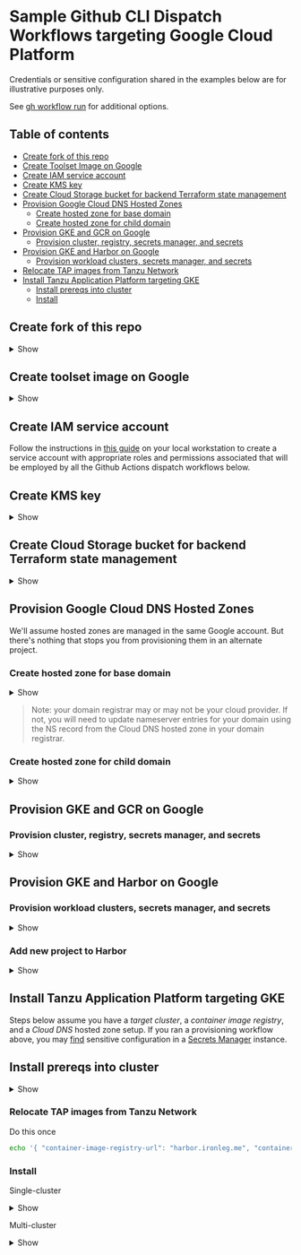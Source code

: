 # Sample Github CLI Dispatch Workflows targeting Google Cloud Platform

Credentials or sensitive configuration shared in the examples below are for illustrative purposes only.

See [gh workflow run](https://cli.github.com/manual/gh_workflow_run) for additional options.

## Table of contents

* [Create fork of this repo](#create-fork-of-this-repo)
* [Create Toolset Image on Google](#create-toolset-image-on-google)
* [Create IAM service account](#create-iam-service-account)
* [Create KMS key](#create-kms-key)
* [Create Cloud Storage bucket for backend Terraform state management](#create-cloud-storage-bucket-for-backend-terraform-state-management)
* [Provision Google Cloud DNS Hosted Zones](#provision-google-cloud-dns-hosted-zones)
  * [Create hosted zone for base domain](#create-hosted-zone-for-base-domain)
  * [Create hosted zone for child domain](#create-hosted-zone-for-child-domain)
* [Provision GKE and GCR on Google](#provision-gke-and-gcr-on-google)
  * [Provision cluster, registry, secrets manager, and secrets](#provision-cluster-registry-secrets-manager-and-secrets)
* [Provision GKE and Harbor on Google](#provision-gke-and-harbor-on-google)
  * [Provision workload clusters, secrets manager, and secrets](#provision-workload-clusters-secrets-manager-and-secrets)
* [Relocate TAP images from Tanzu Network](#relocate-tap-images-from-tanzu-network)
* [Install Tanzu Application Platform targeting GKE](#install-tanzu-application-platform-targeting-gke)
  * [Install prereqs into cluster](#install-prereqs-into-cluster)
  * [Install](#install)


## Create fork of this repo

<details>
<summary>Show</summary>
<p>

```bash
gh repo fork clicktruck/gha-workflows-with-gitops-for-tanzu-application-platform
```

</p>
</details>


## Create toolset image on Google

<details>
<summary>Show</summary>
<p>

```bash
echo '{ "instanceType": "e2-standard-4", "region": "us-west2-a" }' | gh workflow run google-ubuntu-22_04.yml --json
```

</p>
</details>

## Create IAM service account

Follow the instructions in [this guide](../../../../terraform/google/iam/README.md) on your local workstation to create a service account with appropriate roles and permissions associated that will be employed by all the Github Actions dispatch workflows below.

## Create KMS key

<details>
<summary>Show</summary>
<p>

```bash
echo '{ "google-project-id": "xx-xxxxx", "google-service-account-key": "YW0uZ3NlcnZpY2VhY2NvdW50LmNvbSIKfQo=", "region": "us-west2", "action": "create" }' | gh workflow run google-kms-dispatch.yml --json
```

</p>
</details>


## Create Cloud Storage bucket for backend Terraform state management

<details>
<summary>Show</summary>
<p>

```bash
echo '{ "google-project-id": "xx-xxxxx", "google-service-account-key": "YW0uZ3NlcnZpY2VhY2NvdW50LmNvbSIKfQo=", "region": "us-west2", "bucket-name": "tap", "action": "create" }' | gh workflow run google-provided-remote-backend-dispatch.yml --json
```

</p>
</details>


## Provision Google Cloud DNS Hosted Zones

We'll assume hosted zones are managed in the same Google account.  But there's nothing that stops you from provisioning them in an alternate project.


### Create hosted zone for base domain

<details>
<summary>Show</summary>
<p>

```bash
echo '{ "google-project-id": "xx-xxxxx", "google-service-account-key": "YW0uZ3NlcnZpY2VhY2NvdW50LmNvbSIKfQo=", "domain": "ironleg.me", "region": "us-west2", "action": "create" }' | gh workflow run google-main-dns-dispatch.yml --json
```

</p>
</details>

> Note: your domain registrar may or may not be your cloud provider.  If not, you will need to update nameserver entries for your domain using the NS record from the Cloud DNS hosted zone in your domain registrar.

### Create hosted zone for child domain

<details>
<summary>Show</summary>
<p>

```bash
echo '{ "google-project-id": "xx-xxxxx", "google-service-account-key": "YW0uZ3NlcnZpY2VhY2NvdW50LmNvbSIKfQo=", "root-domain-zone-name": "ironleg-zone", "subdomain": "apps", "action": "create" }' | gh workflow run google-child-dns-dispatch.yml --json
```

</p>
</details>


## Provision GKE and GCR on Google

### Provision cluster, registry, secrets manager, and secrets

<details>
<summary>Show</summary>
<p>

```bash
echo '{ "footprint": "single-cluster", "vpc-network-name": "tap-demo-network", "machine-type": "e2-standard-4", "region": "us-west2", "email-address": "admin@ironleg.me", "domain": "ironleg.me", "container-image-registry-provider": "google-container-registry" }' | gh workflow run google-e2e.yml --json
```
> You can also provision w/ `"footprint": "multi-cluster"`. And you may also consider provisioning w/ `"container-image-registry-provider": "google-artifact-registry"`

</p>
</details>


## Provision GKE and Harbor on Google

### Provision workload clusters, secrets manager, and secrets

<details>
<summary>Show</summary>
<p>

```bash
echo '{ "footprint": "single-cluster", "vpc-network-name": "tap-demo-network", "machine-type": "e2-standard-4", "region": "us-west2", "email-address": "admin@ironleg.me", "domain": "ironleg.me", "container-image-registry-provider": "harbor" }' | gh workflow run google-e2e.yml --json
```
> In the above example `google-access-key-id` and `google-secret-access-key` are the credentials for managing a Cloud DNS hosted zone (i.e., for base domain).  You can also provision w/ `"footprint": "multi-cluster"` too.

</p>
</details>


### Add new project to Harbor

<details>
<summary>Show</summary>
<p>

```bash
echo '{ "username": "admin", "password": "flipp3r", "api-endpoint": "harbor.ironleg.me", "project": "tanzu" }' | gh workflow run create-harbor-project-dispatch.yml --json
```
> In the above example, if `project` is set to a value other than `tanzu`, then you'll need to review and edit the configuration values under `tap.registry.repositories` in [tap-value-input.yml](../../../gitops/tanzu/application-platform/base/tap-values-input.yml).

</p>
</details>


## Install Tanzu Application Platform targeting GKE

Steps below assume you have a _target cluster_, a _container image registry_, and a _Cloud DNS_ hosted zone setup.  If you ran a provisioning workflow above, you may [find](https://cloud.google.com/secret-manager/docs/creating-and-accessing-secrets#access) sensitive configuration in a [Secrets Manager](https://cloud.google.com/secret-manager/docs/create-secret) instance.


## Install prereqs into cluster

<details>
<summary>Show</summary>
<p>

```bash
echo '{ "cluster-provider": "gke", "kubeconfig-contents": "KVkfThQJXekP3fIgzasYb3lD..." }' | gh workflow run install-tanzu-cluster-essentials-dispatch.yml --json
```
> Only executed on Non-TKG clusters.  This is actually automatically installed if you executed [ google-k8s-cluster-dispatch, azure-k8s-cluster-dispatch, google-k8s-cluster-dispatch ] workflows.

```bash
echo '{ "tkg-version": "v2023.9.19", "cluster-provider": "gke", "kubeconfig-contents": "KVkfThQJXekP3fIgzasYb3lD..." }' | gh workflow run install-tanzu-standard-repo-dispatch.yml --json
```
> Only executed on Non-TKG clusters.  This is actually automatically installed if you executed [ google-k8s-cluster-dispatch, azure-k8s-cluster-dispatch, google-k8s-cluster-dispatch ] workflows.

```bash
echo '{ "domain": "ironleg.me", "email-address": "admin@ironleg.me", "google-project-id": "xx-xxxxx", "google-service-account-key": "YW0uZ3NlcnZpY2VhY2NvdW50LmNvbSIKfQo=", "google-region": "us-west2", "cluster-provider": "gke", "kubeconfig-contents": "KVkfThQJXekP3fIgzasYb3lD..." }' | gh workflow run install-tanzu-ingress-dispatch.yml --json
```
> Execute this command for clusters configured to host `view` or `full` Tanzu Application Platform profiles.  Provides Contour ingress including a Let's Encrypt ClusterIssuer and External-DNS configuration.  The sample Google credentials above are for the user account with write permissions to a Cloud DNS hosted zone.  Note, this dispatch workflow supports variant configuration for targeting Azure AKS and Google GKE clusters.  To-date only the following `cluster-provider`s are supported: [ "aks", "gke", "gke", "tkg»google", "tkg»azure" ].

</p>
</details>


### Relocate TAP images from Tanzu Network

Do this once

```bash
echo '{ "container-image-registry-url": "harbor.ironleg.me", "container-image-registry-username": "admin", "container-image-registry-password": "cEBzc3cwcmQlCg==", "container-image-registry-provider": "google-on-harbor", "google-project-id": "xx-xxxxx" }' | gh workflow relocate-tap-images-from-tanzu-network-to-container-registry-dispatch.yml --json
```

### Install

Single-cluster

<details>
<summary>Show</summary>
<p>

```bash
echo '{ "tap-install-details": "apps.ironleg.me;admin@ironleg.me;default;https://github.com/clicktruck/tap-gui-catalog/blob/main/catalog-info.yaml", "container-image-registry-provider": "harbor-on-google", "container-image-registry-connection-details": "harbor.ironleg.me;admin;cEBzc3cwcmQlCg==;tanzu/build-service;tanzu/supply-chain", "cluster-provider": "gke", "active-profile": "full", "kubeconfig-contents": "dGhpcyBrdWJlY29uZmlnIGlzIGVudGlyZWx5IGZha2UK..." }' | gh workflow run install-tanzu-application-platform-dispatch.yml --json
```
> Note, this dispatch workflow supports variant configuration for targeting Amazon GKE, Azure AKS and Google GKE clusters.  To-date only the following `cluster-provider`s are supported: [ "aks", "gke", "gke", "tkg»aws", "tkg»azure" ].  Other optional options may apply depending on choice of provider.  Remember to base64-encode the _password_ if the _host_ in `container-image-registry-connection-details` is Google Container Registry or Google Artifact Registry!


</p>
</details>

Multi-cluster

<details>
<summary>Show</summary>
<p>

```bash
echo '{ "google-project-id": "xx-xxxxx", "secrets-manager-instance-name": "tap-secret-store", "domain": "apps.ironleg.me", "email-address": "admin@ironleg.me", "dev-namespace": "default", "backstage-catalog": "https://github.com/clicktruck/tap-gui-catalog/blob/main/catalog-info.yaml", "container-image-registry-provider": "harbor-on-google"}' | gh workflow run multi-cluster-tanzu-application-platform-install-on-google-dispatch.yml --json
```
> In this context, `container-image-registry-provider` can be: [ "google-artifact-registry", "google-container-registry", "harbor-on-google" ]

</p>
</details>